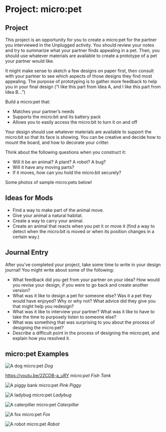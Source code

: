 # Project: micro:pet

## Project

This project is an opportunity for you to create a micro:pet for the partner you interviewed in the Unplugged activity. You should review your notes and try to summarize what your partner finds appealing in a pet. Then, you should use whatever materials are available to create a prototype of a pet your partner would like.

It might make sense to sketch a few designs on paper first, then consult with your partner to see which aspects of those designs they find most appealing. The purpose of prototyping is to gather more feedback to help you in your final design (“I like this part from Idea A, and I like this part from Idea B…”)

Build a micro:pet that:
* Matches your partner’s needs
* Supports the micro:bit and its battery pack
* Allows you to easily access the micro:bit to turn it on and off

Your design should use whatever materials are available to support the micro:bit so that its face is showing. You can be creative and decide how to mount the board, and how to decorate your critter.

Think about the following questions when you construct it:

* Will it be an animal? A plant? A robot? A bug?
* Will it have any moving parts?
* If it moves, how can you hold the micro:bit securely?

Some photos of sample micro:pets below!

## Ideas for Mods

* Find a way to make part of the animal move.
* Give your animal a natural habitat.
* Create a way to carry your animal.
* Create an animal that reacts when you pet it or move it (find a way to detect when the micro:bit is moved or when its position changes in a certain way.)

## Journal Entry
After you've completed your project, take some time to write in your design journal! You might write about some of the following:

* What feedback did you get from your partner on your idea? How would you revise your design, if you were to go back and create another version?
* What was it like to design a pet for someone else? Was it a pet they would have enjoyed? Why or why not? What advice did they give you that might help you redesign?
* What was it like to interview your partner? What was it like to have to take the time to purposely listen to someone else?
* What was something that was surprising to you about the process of designing the micro:pet?
* Describe a difficult point in the process of designing the micro:pet, and explain how you resolved it.

## micro:pet Examples

![A dog micro:pet](/static/courses/csintro/making/micropet-dog.jpg)
_Dog_

https://youtu.be/2ZCDB-a_uRY
_micro:pet Fish Tank_

![A piggy bank micro:pet](/static/courses/csintro/making/micropet-piggy-bank.jpg)
_Pink Piggy_

![A ladybug micro:pet](/static/courses/csintro/making/micropet-ladybug.jpg)
_Ladybug_

![A caterpiller micro:pet](/static/courses/csintro/making/micropet-caterpillar.jpg)
_Caterpillar_

![A fox micro:pet](/static/courses/csintro/making/micropet-fox.jpg)
_Fox_

![A robot micro:pet](/static/courses/csintro/making/micropet-robot.jpg)
_Robot_
